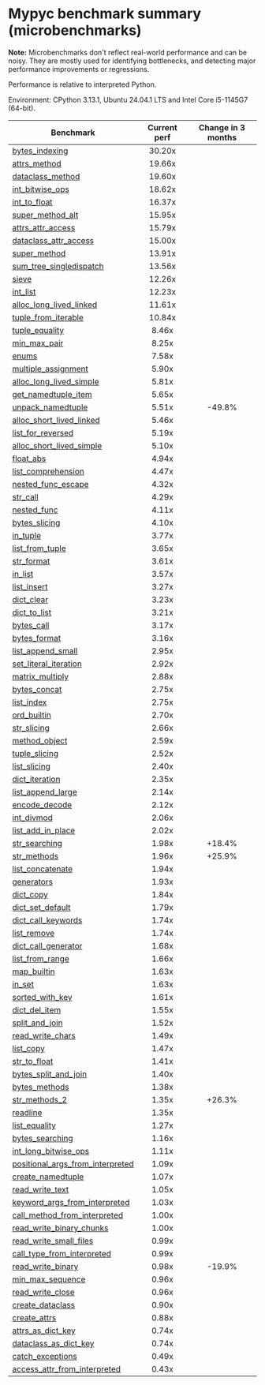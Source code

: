 # Mypyc benchmark summary (microbenchmarks)

**Note:** Microbenchmarks don't reflect real-world performance and can be noisy.
           They are mostly used for identifying bottlenecks, and detecting major performance
           improvements or regressions.

Performance is relative to interpreted Python.

Environment: CPython 3.13.1, Ubuntu 24.04.1 LTS and Intel Core i5-1145G7 (64-bit).

| Benchmark | Current perf | Change in 3 months |
| --- | :---: | :---: |
| [bytes_indexing](benchmarks/bytes_indexing.md) | 30.20x |  |
| [attrs_method](benchmarks/attrs_method.md) | 19.66x |  |
| [dataclass_method](benchmarks/dataclass_method.md) | 19.60x |  |
| [int_bitwise_ops](benchmarks/int_bitwise_ops.md) | 18.62x |  |
| [int_to_float](benchmarks/int_to_float.md) | 16.37x |  |
| [super_method_alt](benchmarks/super_method_alt.md) | 15.95x |  |
| [attrs_attr_access](benchmarks/attrs_attr_access.md) | 15.79x |  |
| [dataclass_attr_access](benchmarks/dataclass_attr_access.md) | 15.00x |  |
| [super_method](benchmarks/super_method.md) | 13.91x |  |
| [sum_tree_singledispatch](benchmarks/sum_tree_singledispatch.md) | 13.56x |  |
| [sieve](benchmarks/sieve.md) | 12.26x |  |
| [int_list](benchmarks/int_list.md) | 12.23x |  |
| [alloc_long_lived_linked](benchmarks/alloc_long_lived_linked.md) | 11.61x |  |
| [tuple_from_iterable](benchmarks/tuple_from_iterable.md) | 10.84x |  |
| [tuple_equality](benchmarks/tuple_equality.md) | 8.46x |  |
| [min_max_pair](benchmarks/min_max_pair.md) | 8.25x |  |
| [enums](benchmarks/enums.md) | 7.58x |  |
| [multiple_assignment](benchmarks/multiple_assignment.md) | 5.90x |  |
| [alloc_long_lived_simple](benchmarks/alloc_long_lived_simple.md) | 5.81x |  |
| [get_namedtuple_item](benchmarks/get_namedtuple_item.md) | 5.65x |  |
| [unpack_namedtuple](benchmarks/unpack_namedtuple.md) | 5.51x | -49.8% |
| [alloc_short_lived_linked](benchmarks/alloc_short_lived_linked.md) | 5.46x |  |
| [list_for_reversed](benchmarks/list_for_reversed.md) | 5.19x |  |
| [alloc_short_lived_simple](benchmarks/alloc_short_lived_simple.md) | 5.10x |  |
| [float_abs](benchmarks/float_abs.md) | 4.94x |  |
| [list_comprehension](benchmarks/list_comprehension.md) | 4.47x |  |
| [nested_func_escape](benchmarks/nested_func_escape.md) | 4.32x |  |
| [str_call](benchmarks/str_call.md) | 4.29x |  |
| [nested_func](benchmarks/nested_func.md) | 4.11x |  |
| [bytes_slicing](benchmarks/bytes_slicing.md) | 4.10x |  |
| [in_tuple](benchmarks/in_tuple.md) | 3.77x |  |
| [list_from_tuple](benchmarks/list_from_tuple.md) | 3.65x |  |
| [str_format](benchmarks/str_format.md) | 3.61x |  |
| [in_list](benchmarks/in_list.md) | 3.57x |  |
| [list_insert](benchmarks/list_insert.md) | 3.27x |  |
| [dict_clear](benchmarks/dict_clear.md) | 3.23x |  |
| [dict_to_list](benchmarks/dict_to_list.md) | 3.21x |  |
| [bytes_call](benchmarks/bytes_call.md) | 3.17x |  |
| [bytes_format](benchmarks/bytes_format.md) | 3.16x |  |
| [list_append_small](benchmarks/list_append_small.md) | 2.95x |  |
| [set_literal_iteration](benchmarks/set_literal_iteration.md) | 2.92x |  |
| [matrix_multiply](benchmarks/matrix_multiply.md) | 2.88x |  |
| [bytes_concat](benchmarks/bytes_concat.md) | 2.75x |  |
| [list_index](benchmarks/list_index.md) | 2.75x |  |
| [ord_builtin](benchmarks/ord_builtin.md) | 2.70x |  |
| [str_slicing](benchmarks/str_slicing.md) | 2.66x |  |
| [method_object](benchmarks/method_object.md) | 2.59x |  |
| [tuple_slicing](benchmarks/tuple_slicing.md) | 2.52x |  |
| [list_slicing](benchmarks/list_slicing.md) | 2.40x |  |
| [dict_iteration](benchmarks/dict_iteration.md) | 2.35x |  |
| [list_append_large](benchmarks/list_append_large.md) | 2.14x |  |
| [encode_decode](benchmarks/encode_decode.md) | 2.12x |  |
| [int_divmod](benchmarks/int_divmod.md) | 2.06x |  |
| [list_add_in_place](benchmarks/list_add_in_place.md) | 2.02x |  |
| [str_searching](benchmarks/str_searching.md) | 1.98x | +18.4% |
| [str_methods](benchmarks/str_methods.md) | 1.96x | +25.9% |
| [list_concatenate](benchmarks/list_concatenate.md) | 1.94x |  |
| [generators](benchmarks/generators.md) | 1.93x |  |
| [dict_copy](benchmarks/dict_copy.md) | 1.84x |  |
| [dict_set_default](benchmarks/dict_set_default.md) | 1.79x |  |
| [dict_call_keywords](benchmarks/dict_call_keywords.md) | 1.74x |  |
| [list_remove](benchmarks/list_remove.md) | 1.74x |  |
| [dict_call_generator](benchmarks/dict_call_generator.md) | 1.68x |  |
| [list_from_range](benchmarks/list_from_range.md) | 1.66x |  |
| [map_builtin](benchmarks/map_builtin.md) | 1.63x |  |
| [in_set](benchmarks/in_set.md) | 1.63x |  |
| [sorted_with_key](benchmarks/sorted_with_key.md) | 1.61x |  |
| [dict_del_item](benchmarks/dict_del_item.md) | 1.55x |  |
| [split_and_join](benchmarks/split_and_join.md) | 1.52x |  |
| [read_write_chars](benchmarks/read_write_chars.md) | 1.49x |  |
| [list_copy](benchmarks/list_copy.md) | 1.47x |  |
| [str_to_float](benchmarks/str_to_float.md) | 1.41x |  |
| [bytes_split_and_join](benchmarks/bytes_split_and_join.md) | 1.40x |  |
| [bytes_methods](benchmarks/bytes_methods.md) | 1.38x |  |
| [str_methods_2](benchmarks/str_methods_2.md) | 1.35x | +26.3% |
| [readline](benchmarks/readline.md) | 1.35x |  |
| [list_equality](benchmarks/list_equality.md) | 1.27x |  |
| [bytes_searching](benchmarks/bytes_searching.md) | 1.16x |  |
| [int_long_bitwise_ops](benchmarks/int_long_bitwise_ops.md) | 1.11x |  |
| [positional_args_from_interpreted](benchmarks/positional_args_from_interpreted.md) | 1.09x |  |
| [create_namedtuple](benchmarks/create_namedtuple.md) | 1.07x |  |
| [read_write_text](benchmarks/read_write_text.md) | 1.05x |  |
| [keyword_args_from_interpreted](benchmarks/keyword_args_from_interpreted.md) | 1.03x |  |
| [call_method_from_interpreted](benchmarks/call_method_from_interpreted.md) | 1.00x |  |
| [read_write_binary_chunks](benchmarks/read_write_binary_chunks.md) | 1.00x |  |
| [read_write_small_files](benchmarks/read_write_small_files.md) | 0.99x |  |
| [call_type_from_interpreted](benchmarks/call_type_from_interpreted.md) | 0.99x |  |
| [read_write_binary](benchmarks/read_write_binary.md) | 0.98x | -19.9% |
| [min_max_sequence](benchmarks/min_max_sequence.md) | 0.96x |  |
| [read_write_close](benchmarks/read_write_close.md) | 0.96x |  |
| [create_dataclass](benchmarks/create_dataclass.md) | 0.90x |  |
| [create_attrs](benchmarks/create_attrs.md) | 0.88x |  |
| [attrs_as_dict_key](benchmarks/attrs_as_dict_key.md) | 0.74x |  |
| [dataclass_as_dict_key](benchmarks/dataclass_as_dict_key.md) | 0.74x |  |
| [catch_exceptions](benchmarks/catch_exceptions.md) | 0.49x |  |
| [access_attr_from_interpreted](benchmarks/access_attr_from_interpreted.md) | 0.43x |  |
